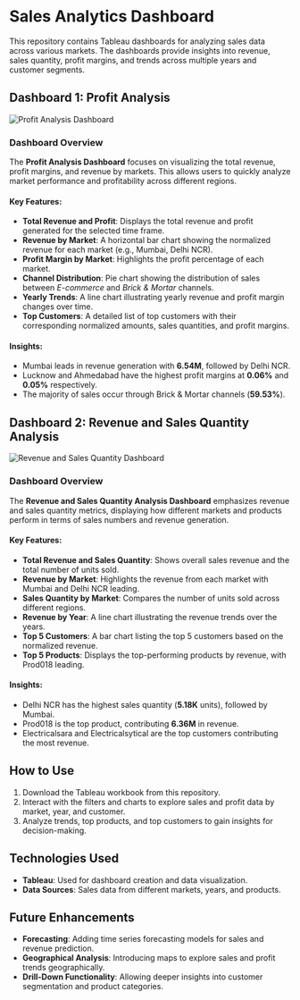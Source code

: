 # Sales Analytics Dashboard

This repository contains Tableau dashboards for analyzing sales data across various markets. The dashboards provide insights into revenue, sales quantity, profit margins, and trends across multiple years and customer segments.

## Dashboard 1: Profit Analysis

![Profit Analysis Dashboard](Tableau_Dashbpard_Profit_Analysis.png)

### Dashboard Overview
The **Profit Analysis Dashboard** focuses on visualizing the total revenue, profit margins, and revenue by markets. This allows users to quickly analyze market performance and profitability across different regions.

#### Key Features:
- **Total Revenue and Profit**: Displays the total revenue and profit generated for the selected time frame.
- **Revenue by Market**: A horizontal bar chart showing the normalized revenue for each market (e.g., Mumbai, Delhi NCR).
- **Profit Margin by Market**: Highlights the profit percentage of each market.
- **Channel Distribution**: Pie chart showing the distribution of sales between *E-commerce* and *Brick & Mortar* channels.
- **Yearly Trends**: A line chart illustrating yearly revenue and profit margin changes over time.
- **Top Customers**: A detailed list of top customers with their corresponding normalized amounts, sales quantities, and profit margins.

#### Insights:
- Mumbai leads in revenue generation with **6.54M**, followed by Delhi NCR.
- Lucknow and Ahmedabad have the highest profit margins at **0.06%** and **0.05%** respectively.
- The majority of sales occur through Brick & Mortar channels (**59.53%**).

## Dashboard 2: Revenue and Sales Quantity Analysis

![Revenue and Sales Quantity Dashboard](Tableau_Dashbpard_Revenue_Analysis.png)

### Dashboard Overview
The **Revenue and Sales Quantity Analysis Dashboard** emphasizes revenue and sales quantity metrics, displaying how different markets and products perform in terms of sales numbers and revenue generation.

#### Key Features:
- **Total Revenue and Sales Quantity**: Shows overall sales revenue and the total number of units sold.
- **Revenue by Market**: Highlights the revenue from each market with Mumbai and Delhi NCR leading.
- **Sales Quantity by Market**: Compares the number of units sold across different regions.
- **Revenue by Year**: A line chart illustrating the revenue trends over the years.
- **Top 5 Customers**: A bar chart listing the top 5 customers based on the normalized revenue.
- **Top 5 Products**: Displays the top-performing products by revenue, with Prod018 leading.

#### Insights:
- Delhi NCR has the highest sales quantity (**5.18K** units), followed by Mumbai.
- Prod018 is the top product, contributing **6.36M** in revenue.
- Electricalsara and Electricalsytical are the top customers contributing the most revenue.

## How to Use
1. Download the Tableau workbook from this repository.
2. Interact with the filters and charts to explore sales and profit data by market, year, and customer.
3. Analyze trends, top products, and top customers to gain insights for decision-making.

## Technologies Used
- **Tableau**: Used for dashboard creation and data visualization.
- **Data Sources**: Sales data from different markets, years, and products.

## Future Enhancements
- **Forecasting**: Adding time series forecasting models for sales and revenue prediction.
- **Geographical Analysis**: Introducing maps to explore sales and profit trends geographically.
- **Drill-Down Functionality**: Allowing deeper insights into customer segmentation and product categories.
